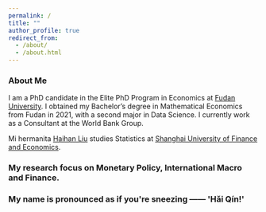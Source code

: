 ```yaml
---
permalink: /
title: ""
author_profile: true
redirect_from: 
  - /about/
  - /about.html
---
```


### About Me

I am a PhD candidate in the Elite PhD Program in Economics at [Fudan University](https://www.fudan.edu.cn/en/). I obtained my Bachelor’s degree in Mathematical Economics from Fudan in 2021, with a second major in Data Science. I currently work as a Consultant at the World Bank Group.

Mi hermanita [Haihan Liu](https://github.com/GraceHanLiu) studies Statistics at [Shanghai University of Finance and Economics](https://english.sufe.edu.cn/).



### My research focus on Monetary Policy, International Macro and Finance.



### My name is pronounced as if you're sneezing —— 'Hǎi Qín!'

<!-- Whenever you sneeze, you're calling my name <=..=> -->